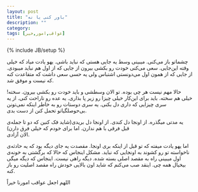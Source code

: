 ```yaml
---
layout: post
title: "باور کنی یا نه"
description: ""
category: 
tags: [عواقب,امور,خیر]
---
```

{% include JB/setup %}
<p>
چشماتو باز می‌کنی. میبینی وسط یه جایی هستی که نباید باشی. یهو یادت میاد که خیلی وقته این‌جایی. سعی می‌کنی خودت رو بکشی بیرون از جایی که از اول هم نباید میبودی. از جایی که از همون اول می‌دونستی اشتباس ولی یه حسی سعی داشت که متقاعدت کنه که نیست و موفق شد.
</p>
<p>
حالا مهم نیست هر چی بوده. تو الان وسطشی و باید خودت رو بکشی بیرون. سخته! خیلی هم سخته. باید برای این‌کار خیلی چیزا رو زیر پا بذاری. یه عده رو ناراحت کنی. از یه سری چیزایی که داری دل بکنی. یه سری دوستات رو به خاطر اینکه نمی‌تونن بی‌حوصلگیاتو تحمل کنن از دست بدی. 
</p>
<p>
یه مدتی میگذره. از اونجا دل کندی. از اونجا دل بریدی(شاید فک کنین که دو تا جمله‌ی قبل فرقی با هم ندارن. اما برای خودم که خیلی فرق دارن) <br>
 الان آزادی. 
</p>
<p>
اما یهو یادت میفته که تو قبل از اینکه بری اونجا. مقصدت یه جای دیگه بود که یه حادثه‌ی ناخواسته تو رو کشوند به اونجایی که نباید. مشکل اینجاس که حالا که برگشتی به خونه‌ی اول میبینی راه به مقصد اصلی بسته شده. دیگه راهی نیست. اینجاس که دیگه میگی بیخیال همه چی. اینقد صب می‌کنم که شاید اون بالایی خودش راه مقصد اصلیت رو باز کنه.
</p>
<p>
اللهم اجعل عواقب امورنا خيراً
</p>
